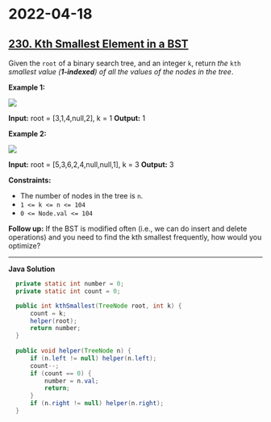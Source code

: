 # 2022-04-18

## [230. Kth Smallest Element in a BST](https://leetcode.com/problems/kth-smallest-element-in-a-bst/)

Given the `root` of a binary search tree, and an integer `k`, return _the_ `kth` _smallest value (**1-indexed**) of all the values of the nodes in the tree_.

**Example 1:**

![ ](https://assets.leetcode.com/uploads/2021/01/28/kthtree1.jpg)

**Input:** root = \[3,1,4,null,2\], k = 1
**Output:** 1

**Example 2:**

![ ](https://assets.leetcode.com/uploads/2021/01/28/kthtree2.jpg)

**Input:** root = \[5,3,6,2,4,null,null,1\], k = 3
**Output:** 3

**Constraints:**

- The number of nodes in the tree is `n`.
- `1 <= k <= n <= 104`
- `0 <= Node.val <= 104`

**Follow up:** If the BST is modified often (i.e., we can do insert and delete operations) and you need to find the kth smallest frequently, how would you optimize?

---

**Java Solution**

```java
  private static int number = 0;
  private static int count = 0;

  public int kthSmallest(TreeNode root, int k) {
      count = k;
      helper(root);
      return number;
  }
  
  public void helper(TreeNode n) {
      if (n.left != null) helper(n.left);
      count--;
      if (count == 0) {
          number = n.val;
          return;
      }
      if (n.right != null) helper(n.right);
  }
```
